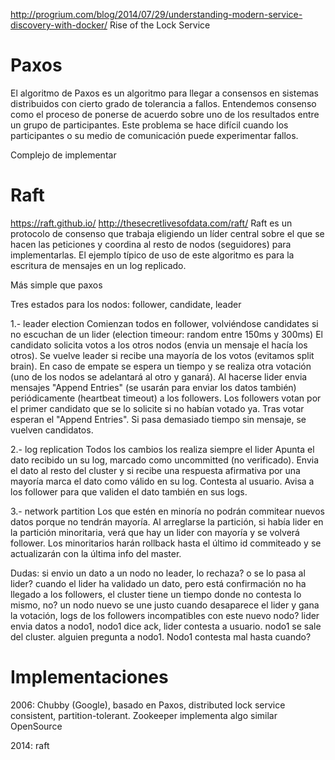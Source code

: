http://progrium.com/blog/2014/07/29/understanding-modern-service-discovery-with-docker/
Rise of the Lock Service


# Paxos
El algoritmo de Paxos es un algoritmo para llegar a consensos en sistemas distribuidos con cierto grado de tolerancia a fallos. Entendemos consenso como el proceso de ponerse de acuerdo sobre uno de los resultados entre un grupo de participantes. Este problema se hace difícil cuando los participantes o su medio de comunicación puede experimentar fallos.

Complejo de implementar




# Raft
https://raft.github.io/
http://thesecretlivesofdata.com/raft/
Raft es un protocolo de consenso que trabaja eligiendo un líder central sobre el que se hacen las peticiones y coordina al resto de nodos (seguidores) para implementarlas. El ejemplo típico de uso de este algoritmo es para la escritura de mensajes en un log replicado.

Más simple que paxos

Tres estados para los nodos: follower, candidate, leader

1.- leader election
Comienzan todos en follower, volviéndose candidates si no escuchan de un lider (election timeour: random entre 150ms y 300ms)
El candidato solicita votos a los otros nodos (envia un mensaje el hacía los otros). Se vuelve leader si recibe una mayoría de los votos (evitamos split brain).
En caso de empate se espera un tiempo y se realiza otra votación (uno de los nodos se adelantará al otro y ganará).
Al hacerse lider envia mensajes "Append Entries" (se usarán para enviar los datos también) periódicamente (heartbeat timeout) a los followers.
Los followers votan por el primer candidato que se lo solicite si no habían votado ya. Tras votar esperan el "Append Entries". Si pasa demasiado tiempo sin mensaje, se vuelven candidatos.

2.- log replication
Todos los cambios los realiza siempre el lider
Apunta el dato recibido un su log, marcado como uncommitted (no verificado).
Envia el dato al resto del cluster y si recibe una respuesta afirmativa por una mayoría marca el dato como válido en su log. Contesta al usuario.
Avisa a los follower para que validen el dato también en sus logs.

3.- network partition
Los que estén en minoría no podrán commitear nuevos datos porque no tendrán mayoría.
Al arreglarse la partición, si había lider en la partición minoritaria, verá que hay un lider con mayoría y se volverá follower.
Los minoritarios harán rollback hasta el último id commiteado y se actualizarán con la última info del master.

Dudas:
si envio un dato a un nodo no leader, lo rechaza? o se lo pasa al lider?
cuando el lider ha validado un dato, pero está confirmación no ha llegado a los followers, el cluster tiene un tiempo donde no contesta lo mismo, no?
un nodo nuevo se une justo cuando desaparece el lider y gana la votación, logs de los followers incompatibles con este nuevo nodo?
lider envia datos a nodo1, nodo1 dice ack, lider contesta a usuario. nodo1 se sale del cluster. alguien pregunta a nodo1. Nodo1 contesta mal hasta cuando?



# Implementaciones
2006: Chubby (Google), basado en Paxos, distributed lock service consistent, partition-tolerant.
Zookeeper implementa algo similar OpenSource

2014: raft

